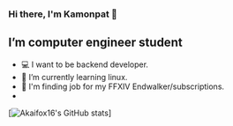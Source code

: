 ### Hi there, I'm Kamonpat 👋

## I’m computer engineer student
 - 💻 I want to be backend developer.
 - 🌱 I’m currently learning linux.
 - 💸 I'm finding job for my FFXIV Endwalker/subscriptions.
 - 
[![Akaifox16's GitHub stats](https://github-readme-stats.vercel.app/api?username=Akaifox16&count_private=true&show_icons=true&theme=tokyonight)]

